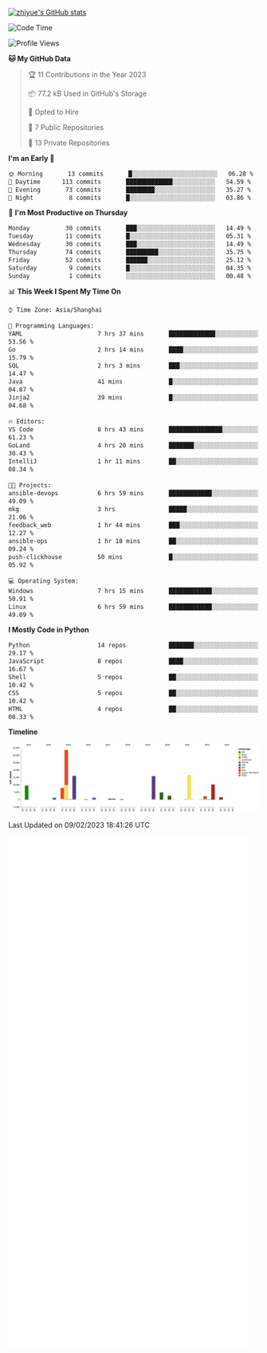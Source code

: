 
[![zhiyue's GitHub stats](https://github-readme-stats.vercel.app/api?username=zhiyue)](https://github.com/anuraghazra/github-readme-stats&&show_icons=true)

<!--START_SECTION:waka-->
![Code Time](http://img.shields.io/badge/Code%20Time-871%20hrs%2029%20mins-blue)

![Profile Views](http://img.shields.io/badge/Profile%20Views-2-blue)

**🐱 My GitHub Data** 

> 🏆 11 Contributions in the Year 2023
 > 
> 📦 77.2 kB Used in GitHub's Storage 
 > 
> 💼 Opted to Hire
 > 
> 📜 7 Public Repositories 
 > 
> 🔑 13 Private Repositories  
 > 
**I'm an Early 🐤** 

```text
🌞 Morning       13 commits       █░░░░░░░░░░░░░░░░░░░░░░░░   06.28 % 
🌆 Daytime      113 commits       █████████████░░░░░░░░░░░░   54.59 % 
🌃 Evening       73 commits       ████████░░░░░░░░░░░░░░░░░   35.27 % 
🌙 Night          8 commits       █░░░░░░░░░░░░░░░░░░░░░░░░   03.86 % 

```
📅 **I'm Most Productive on Thursday** 

```text
Monday          30 commits       ███░░░░░░░░░░░░░░░░░░░░░░   14.49 % 
Tuesday         11 commits       █░░░░░░░░░░░░░░░░░░░░░░░░   05.31 % 
Wednesday       30 commits       ███░░░░░░░░░░░░░░░░░░░░░░   14.49 % 
Thursday        74 commits       █████████░░░░░░░░░░░░░░░░   35.75 % 
Friday          52 commits       ██████░░░░░░░░░░░░░░░░░░░   25.12 % 
Saturday         9 commits       █░░░░░░░░░░░░░░░░░░░░░░░░   04.35 % 
Sunday           1 commits       ░░░░░░░░░░░░░░░░░░░░░░░░░   00.48 % 

```


📊 **This Week I Spent My Time On** 

```text
⌚︎ Time Zone: Asia/Shanghai

💬 Programming Languages: 
YAML                     7 hrs 37 mins       █████████████░░░░░░░░░░░░   53.56 % 
Go                       2 hrs 14 mins       ████░░░░░░░░░░░░░░░░░░░░░   15.79 % 
SQL                      2 hrs 3 mins        ███░░░░░░░░░░░░░░░░░░░░░░   14.47 % 
Java                     41 mins             █░░░░░░░░░░░░░░░░░░░░░░░░   04.87 % 
Jinja2                   39 mins             █░░░░░░░░░░░░░░░░░░░░░░░░   04.68 % 

🔥 Editors: 
VS Code                  8 hrs 43 mins       ███████████████░░░░░░░░░░   61.23 % 
GoLand                   4 hrs 20 mins       ███████░░░░░░░░░░░░░░░░░░   30.43 % 
IntelliJ                 1 hr 11 mins        ██░░░░░░░░░░░░░░░░░░░░░░░   08.34 % 

🐱‍💻 Projects: 
ansible-devops           6 hrs 59 mins       ████████████░░░░░░░░░░░░░   49.09 % 
mkg                      3 hrs               █████░░░░░░░░░░░░░░░░░░░░   21.06 % 
feedback_web             1 hr 44 mins        ███░░░░░░░░░░░░░░░░░░░░░░   12.27 % 
ansible-ops              1 hr 18 mins        ██░░░░░░░░░░░░░░░░░░░░░░░   09.24 % 
push-clickhouse          50 mins             █░░░░░░░░░░░░░░░░░░░░░░░░   05.92 % 

💻 Operating System: 
Windows                  7 hrs 15 mins       ████████████░░░░░░░░░░░░░   50.91 % 
Linux                    6 hrs 59 mins       ████████████░░░░░░░░░░░░░   49.09 % 

```

**I Mostly Code in Python** 

```text
Python                   14 repos            ███████░░░░░░░░░░░░░░░░░░   29.17 % 
JavaScript               8 repos             ████░░░░░░░░░░░░░░░░░░░░░   16.67 % 
Shell                    5 repos             ██░░░░░░░░░░░░░░░░░░░░░░░   10.42 % 
CSS                      5 repos             ██░░░░░░░░░░░░░░░░░░░░░░░   10.42 % 
HTML                     4 repos             ██░░░░░░░░░░░░░░░░░░░░░░░   08.33 % 

```


**Timeline**

![Chart not found](https://raw.githubusercontent.com/zhiyue/zhiyue/main/charts/bar_graph.png) 


 Last Updated on 09/02/2023 18:41:26 UTC
<!--END_SECTION:waka-->

<!-- [![Top Langs](https://github-readme-stats.vercel.app/api/top-langs/?username=zhiyue)](https://github.com/anuraghazra/github-readme-stats) -->

![](./github-metrics.svg)

